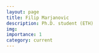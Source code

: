 ```yaml
---
layout: page
title: Filip Marjanovic
description: Ph.D. student (ETH)
img:
importance: 1
category: current
---
```



